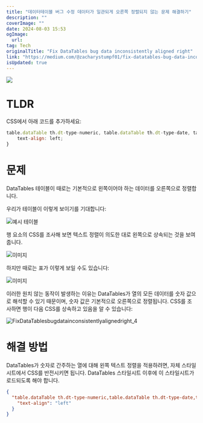 ```yaml
---
title: "데이터테이블 버그 수정 데이터가 일관되게 오른쪽 정렬되지 않는 문제 해결하기"
description: ""
coverImage: ""
date: 2024-08-03 15:53
ogImage: 
  url: 
tag: Tech
originalTitle: "Fix DataTables bug data inconsistently aligned right"
link: "https://medium.com/@zacharystumpf01/fix-datatables-bug-data-inconsistently-aligned-right-16b81d3f1a55"
isUpdated: true
---
```






<img src="/assets/img/FixDataTablesbugdatainconsistentlyalignedright_0.png" />

# TLDR

CSS에서 아래 코드를 추가하세요:

```js
table.dataTable th.dt-type-numeric, table.dataTable th.dt-type-date, table.dataTable td.dt-type-numeric, table.dataTable td.dt-type-date {
    text-align: left;
}
```

<div class="content-ad"></div>

# 문제

DataTables 테이블이 때로는 기본적으로 왼쪽이어야 하는 데이터를 오른쪽으로 정렬합니다.

우리가 테이블이 이렇게 보이기를 기대합니다:

![예시 테이블](/assets/img/FixDataTablesbugdatainconsistentlyalignedright_1.png)

<div class="content-ad"></div>

행 요소의 CSS를 조사해 보면 텍스트 정렬이 의도한 대로 왼쪽으로 상속되는 것을 보여줍니다.

![이미지](/assets/img/FixDataTablesbugdatainconsistentlyalignedright_2.png)

하지만 때로는 표가 이렇게 보일 수도 있습니다:

![이미지](/assets/img/FixDataTablesbugdatainconsistentlyalignedright_3.png)

<div class="content-ad"></div>

이러한 원치 않는 동작이 발생하는 이유는 DataTables가 열의 모든 데이터를 숫자 값으로 해석할 수 있기 때문이며, 숫자 값은 기본적으로 오른쪽으로 정렬됩니다. CSS를 조사하면 행이 다음 CSS를 상속하고 있음을 알 수 있습니다:

![FixDataTablesbugdatainconsistentlyalignedright_4](/assets/img/FixDataTablesbugdatainconsistentlyalignedright_4.png)

# 해결 방법

DataTables가 숫자로 간주하는 열에 대해 왼쪽 텍스트 정렬을 적용하려면, 자체 스타일시트에서 CSS를 반전시키면 됩니다. DataTables 스타일시트 이후에 이 스타일시트가 로드되도록 해야 합니다.

<div class="content-ad"></div>

```json
{
  "table.dataTable th.dt-type-numeric,table.dataTable th.dt-type-date,table.dataTable td.dt-type-numeric,table.dataTable td.dt-type-date": {
    "text-align": "left"
  }
}
```
